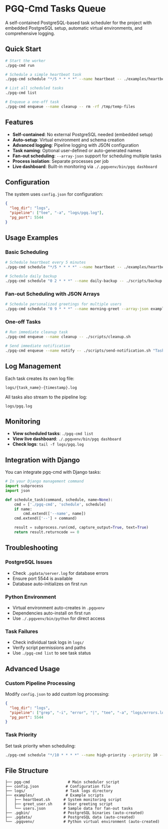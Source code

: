 # PGQ-Cmd Tasks Queue

A self-contained PostgreSQL-based task scheduler for the project with embedded PostgreSQL setup, automatic virtual environments, and comprehensive logging.

## Quick Start

```bash
# Start the worker
./pgq-cmd run

# Schedule a simple heartbeat task
./pgq-cmd schedule "*/5 * * * *" --name heartbeat -- ./examples/heartbeat.sh

# List all scheduled tasks
./pgq-cmd list

# Enqueue a one-off task
./pgq-cmd enqueue --name cleanup -- rm -rf /tmp/temp-files
```

## Features

- **Self-contained**: No external PostgreSQL needed (embedded setup)
- **Auto-setup**: Virtual environment and schema creation
- **Advanced logging**: Pipeline logging with JSON configuration
- **Task naming**: Optional user-defined or auto-generated names
- **Fan-out scheduling**: `--array-json` support for scheduling multiple tasks
- **Process isolation**: Separate processes per job
- **Live dashboard**: Built-in monitoring via `./.pgqvenv/bin/pgq dashboard`

## Configuration

The system uses `config.json` for configuration:

```json
{
  "log_dir": "logs",
  "pipeline": ["tee", "-a", "logs/pgq.log"],
  "pg_port": 5544
}
```

## Usage Examples

### Basic Scheduling

```bash
# Schedule heartbeat every 5 minutes
./pgq-cmd schedule "*/5 * * * *" --name heartbeat -- ./examples/heartbeat.sh

# Schedule daily backup
./pgq-cmd schedule "0 2 * * *" --name daily-backup -- ./scripts/backup.sh
```

### Fan-out Scheduling with JSON Arrays

```bash
# Schedule personalized greetings for multiple users
./pgq-cmd schedule "0 9 * * *" --name morning-greet --array-json examples/users.json -- ./examples/greet_user.sh --user
```

### One-off Tasks

```bash
# Run immediate cleanup task
./pgq-cmd enqueue --name cleanup -- ./scripts/cleanup.sh

# Send immediate notification
./pgq-cmd enqueue --name notify -- ./scripts/send-notification.sh "Task completed"
```

## Log Management

Each task creates its own log file:
```
logs/{task_name}-{timestamp}.log
```

All tasks also stream to the pipeline log:
```
logs/pgq.log
```

## Monitoring

- **View scheduled tasks**: `./pgq-cmd list`
- **View live dashboard**: `./.pgqvenv/bin/pgq dashboard`
- **Check logs**: `tail -f logs/pgq.log`

## Integration with Django

You can integrate pgq-cmd with Django tasks:

```python
# In your Django management command
import subprocess
import json

def schedule_task(command, schedule, name=None):
    cmd = ['./pgq-cmd', 'schedule', schedule]
    if name:
        cmd.extend(['--name', name])
    cmd.extend(['--'] + command)

    result = subprocess.run(cmd, capture_output=True, text=True)
    return result.returncode == 0
```

## Troubleshooting

### PostgreSQL Issues
- Check `.pgdata/server.log` for database errors
- Ensure port 5544 is available
- Database auto-initializes on first run

### Python Environment
- Virtual environment auto-creates in `.pgqvenv`
- Dependencies auto-install on first run
- Use `./.pgqvenv/bin/python` for direct access

### Task Failures
- Check individual task logs in `logs/`
- Verify script permissions and paths
- Use `./pgq-cmd list` to see task status

## Advanced Usage

### Custom Pipeline Processing

Modify `config.json` to add custom log processing:

```json
{
  "log_dir": "logs",
  "pipeline": ["grep", "-i", "error", "|", "tee", "-a", "logs/errors.log"],
  "pg_port": 5544
}
```

### Task Priority

Set task priority when scheduling:

```bash
./pgq-cmd schedule "*/10 * * * *" --name high-priority --priority 10 -- ./scripts/critical-task.sh
```

## File Structure

```
├── pgq-cmd                 # Main scheduler script
├── config.json            # Configuration file
├── logs/                  # Task logs directory
├── examples/              # Example scripts
│   ├── heartbeat.sh      # System monitoring script
│   ├── greet_user.sh     # User greeting script
│   └── users.json        # Sample data for fan-out tasks
├── .pgbin/               # PostgreSQL binaries (auto-created)
├── .pgdata/              # PostgreSQL data (auto-created)
└── .pgqvenv/             # Python virtual environment (auto-created)
```